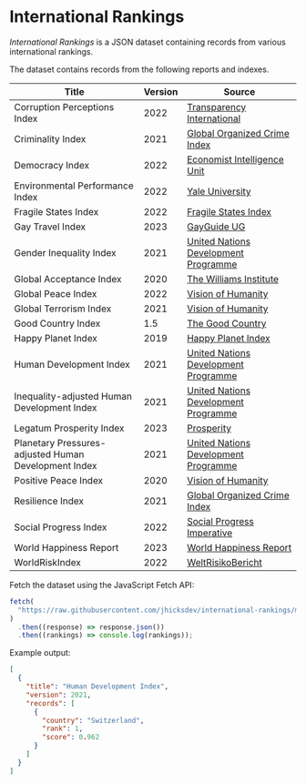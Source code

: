 # International Rankings

_International Rankings_ is a JSON dataset containing records from various international rankings.

The dataset contains records from the following reports and indexes.

| Title                                                | Version | Source                                                                                                                                    |
| ---------------------------------------------------- | ------- | ----------------------------------------------------------------------------------------------------------------------------------------- |
| Corruption Perceptions Index                         | 2022    | [Transparency International](https://www.transparency.org/en/cpi/2022)                                                                    |
| Criminality Index                                    | 2021    | [Global Organized Crime Index](https://ocindex.net/)                                                                                      |
| Democracy Index                                      | 2022    | [Economist Intelligence Unit](https://www.eiu.com/n/campaigns/democracy-index-2022/)                                                      |
| Environmental Performance Index                      | 2022    | [Yale University](https://epi.yale.edu/)                                                                                                  |
| Fragile States Index                                 | 2022    | [Fragile States Index](https://fragilestatesindex.org/)                                                                                   |
| Gay Travel Index                                     | 2023    | [GayGuide UG](https://spartacus.gayguide.travel/blog/spartacus-gay-travel-index/)                                                         |
| Gender Inequality Index                              | 2021    | [United Nations Development Programme](https://hdr.undp.org/data-center/thematic-composite-indices/gender-inequality-index#/indicies/GII) |
| Global Acceptance Index                              | 2020    | [The Williams Institute](https://williamsinstitute.law.ucla.edu/projects/gai/)                                                            |
| Global Peace Index                                   | 2022    | [Vision of Humanity](https://www.visionofhumanity.org/maps/#/)                                                                            |
| Global Terrorism Index                               | 2021    | [Vision of Humanity](https://www.visionofhumanity.org/maps/global-terrorism-index/#/)                                                     |
| Good Country Index                                   | 1.5     | [The Good Country](https://index.goodcountry.org/)                                                                                        |
| Happy Planet Index                                   | 2019    | [Happy Planet Index](https://happyplanetindex.org/hpi/)                                                                                   |
| Human Development Index                              | 2021    | [United Nations Development Programme](https://hdr.undp.org/data-center/human-development-index#/indicies/HDI)                            |
| Inequality-adjusted Human Development Index          | 2021    | [United Nations Development Programme](https://hdr.undp.org/inequality-adjusted-human-development-index#/indicies/IHDI)                   |
| Legatum Prosperity Index                             | 2023    | [Prosperity](https://www.prosperity.com/)                                                                                                 |
| Planetary Pressures-adjusted Human Development Index | 2021    | [United Nations Development Programme](https://hdr.undp.org/planetary-pressures-adjusted-human-development-index#/indicies/PHDI)          |
| Positive Peace Index                                 | 2020    | [Vision of Humanity](https://www.visionofhumanity.org/maps/positive-peace-index/#/)                                                       |
| Resilience Index                                     | 2021    | [Global Organized Crime Index](https://ocindex.net/)                                                                                      |
| Social Progress Index                                | 2022    | [Social Progress Imperative](https://www.socialprogress.org/)                                                                             |
| World Happiness Report                               | 2023    | [World Happiness Report](https://worldhappiness.report/)                                                                                  |
| WorldRiskIndex                                       | 2022    | [WeltRisikoBericht](https://weltrisikobericht.de/weltrisikobericht-2022-e/)                                                               |

Fetch the dataset using the JavaScript Fetch API:

```javascript
fetch(
  "https://raw.githubusercontent.com/jhicksdev/international-rankings/main/rankings.min.json"
)
  .then((response) => response.json())
  .then((rankings) => console.log(rankings));
```

Example output:

```json
[
  {
    "title": "Human Development Index",
    "version": 2021,
    "records": [
      {
        "country": "Switzerland",
        "rank": 1,
        "score": 0.962
      }
    ]
  }
]
```
